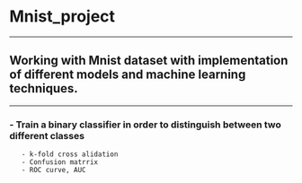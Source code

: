 # Mnist_project

- - - - - - - - - - - - - - - - - - - - - - - - - - - - - - - -

## Working with Mnist dataset with implementation of different models and machine learning techniques.

- - - - - - - - - - - - - - - - - - - - - - - - - - - - - - - -

### - Train a binary classifier in order to distinguish between two different classes
       - k-fold cross alidation
       - Confusion matrrix
       - ROC curve, AUC

